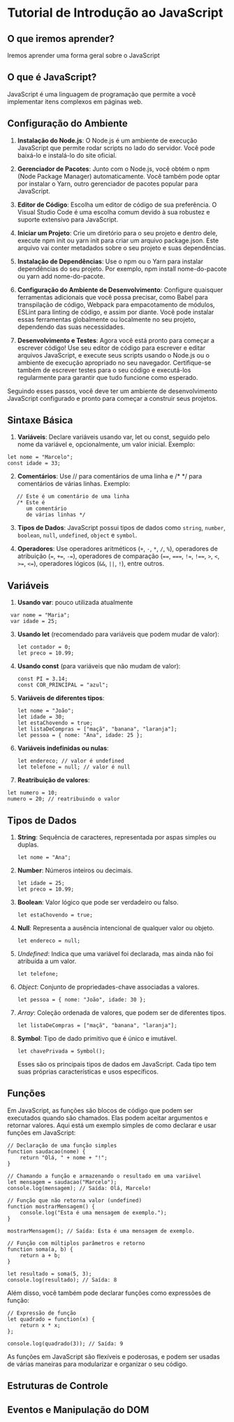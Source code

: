 # Tutorial de Introdução ao JavaScript

## O que iremos aprender?

Iremos aprender  uma forma geral sobre o JavaScript

## O que é JavaScript?

JavaScript é uma linguagem de programação que permite a você implementar itens complexos em páginas web.

## Configuração do Ambiente

1. **Instalação do Node.js**: O Node.js é um ambiente de execução JavaScript que permite rodar scripts no lado do servidor. Você pode baixá-lo e instalá-lo do site oficial.

2. **Gerenciador de Pacotes**: Junto com o Node.js, você obtém o npm (Node Package Manager) automaticamente. Você também pode optar por instalar o Yarn, outro gerenciador de pacotes popular para JavaScript.

3. **Editor de Código**: Escolha um editor de código de sua preferência. O Visual Studio Code é uma escolha comum devido à sua robustez e suporte extensivo para JavaScript.

4. **Iniciar um Projeto**: Crie um diretório para o seu projeto e dentro dele, execute npm init ou yarn init para criar um arquivo package.json. Este arquivo vai conter metadados sobre o seu projeto e suas dependências.

5. **Instalação de Dependências**: Use o npm ou o Yarn para instalar dependências do seu projeto. Por exemplo, npm install nome-do-pacote ou yarn add nome-do-pacote.

6. **Configuração do Ambiente de Desenvolvimento**: Configure quaisquer ferramentas adicionais que você possa precisar, como Babel para transpilação de código, Webpack para empacotamento de módulos, ESLint para linting de código, e assim por diante. Você pode instalar essas ferramentas globalmente ou localmente no seu projeto, dependendo das suas necessidades.

7. **Desenvolvimento e Testes**: Agora você está pronto para começar a escrever código! Use seu editor de código para escrever e editar arquivos JavaScript, e execute seus scripts usando o Node.js ou o ambiente de execução apropriado no seu navegador. Certifique-se também de escrever testes para o seu código e executá-los regularmente para garantir que tudo funcione como esperado.

Seguindo esses passos, você deve ter um ambiente de desenvolvimento JavaScript configurado e pronto para começar a construir seus projetos.

## Sintaxe Básica

1. **Variáveis**: Declare variáveis usando var, let ou const, seguido pelo nome da variável e, opcionalmente, um valor inicial. Exemplo: 
   
```
let nome = "Marcelo";
const idade = 33;
```

2. **Comentários**: Use // para comentários de uma linha e /* */ para comentários de várias linhas. Exemplo:
  
```
   // Este é um comentário de uma linha
   /* Este é
      um comentário
      de várias linhas */
```

3. **Tipos de Dados**: JavaScript possui tipos de dados como `string`, `number`, `boolean`, `null`, `undefined`, `object` e `symbol`.

4. **Operadores**: Use operadores aritméticos (`+`, `-`, `*`, `/`, `%`), operadores de atribuição (`=`, `+=`, `-=`), operadores de comparação (`==`, `===`, `!=`, `!==`, `>`, `<`, `>=`, `<=`), operadores lógicos (`&&`, `||`, `!`), entre outros.

## Variáveis

1. **Usando var**: pouco utilizada atualmente
   
  ```
   var nome = "Maria";
   var idade = 25;
   ```

3. **Usando let** (recomendado para variáveis que podem mudar de valor):
   
   ```
   let contador = 0;
   let preco = 10.99;
   ```

5. **Usando const** (para variáveis que não mudam de valor):
   
   ```
   const PI = 3.14;
   const COR_PRINCIPAL = "azul";
   ```

7. **Variáveis de diferentes tipos**:
   
   ```
   let nome = "João";
   let idade = 30;
   let estaChovendo = true;
   let listaDeCompras = ["maçã", "banana", "laranja"];
   let pessoa = { nome: "Ana", idade: 25 };
   ```

9. **Variáveis indefinidas ou nulas**:
   
   ```
   let endereco; // valor é undefined
   let telefone = null; // valor é null
   ```

11. **Reatribuição de valores**:
   
   ```
   let numero = 10;
   numero = 20; // reatribuindo o valor
   ``` 


## Tipos de Dados

1. **String**: Sequência de caracteres, representada por aspas simples ou duplas.
   ```
   let nome = "Ana";
   ```

2. **Number**: Números inteiros ou decimais.
   ```
   let idade = 25;
   let preco = 10.99;
   ```

3. **Boolean**: Valor lógico que pode ser verdadeiro ou falso.
   ```
   let estaChovendo = true;
   ```

4. **Null**: Representa a ausência intencional de qualquer valor ou objeto.
   ```
   let endereco = null;
   ```

5. *Undefined*: Indica que uma variável foi declarada, mas ainda não foi atribuída a um valor.
   ```
   let telefone;
   ```

6. *Object*: Conjunto de propriedades-chave associadas a valores.
   ```
   let pessoa = { nome: "João", idade: 30 };
   ```

7. *Array*: Coleção ordenada de valores, que podem ser de diferentes tipos.
   ```
   let listaDeCompras = ["maçã", "banana", "laranja"];
   ```

8. **Symbol**: Tipo de dado primitivo que é único e imutável.
   ```
   let chavePrivada = Symbol();
   ```
   Esses são os principais tipos de dados em JavaScript. Cada tipo tem suas    próprias características e usos específicos.
## Funções

Em JavaScript, as funções são blocos de código que podem ser executados quando são chamados. Elas podem aceitar argumentos e retornar valores. Aqui está um exemplo simples de como declarar e usar funções em JavaScript:

```
// Declaração de uma função simples
function saudacao(nome) {
    return "Olá, " + nome + "!";
}

// Chamando a função e armazenando o resultado em uma variável
let mensagem = saudacao("Marcelo");
console.log(mensagem); // Saída: Olá, Marcelo!
```
```
// Função que não retorna valor (undefined)
function mostrarMensagem() {
    console.log("Esta é uma mensagem de exemplo.");
}

mostrarMensagem(); // Saída: Esta é uma mensagem de exemplo.
```
```
// Função com múltiplos parâmetros e retorno
function soma(a, b) {
    return a + b;
}

let resultado = soma(5, 3);
console.log(resultado); // Saída: 8

```
Além disso, você também pode declarar funções como expressões de função:

```
// Expressão de função
let quadrado = function(x) {
    return x * x;
};

console.log(quadrado(3)); // Saída: 9

```
As funções em JavaScript são flexíveis e poderosas, e podem ser usadas de várias maneiras para modularizar e organizar o seu código.

## Estruturas de Controle

## Eventos e Manipulação do DOM
